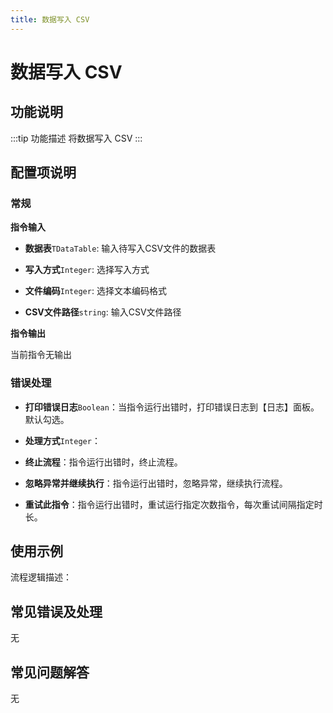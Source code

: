 ```yaml
---
title: 数据写入 CSV
---
```


# 数据写入 CSV

## 功能说明

:::tip 功能描述
将数据写入 CSV
:::

## 配置项说明

### 常规

**指令输入**

- **数据表**`TDataTable`: 输入待写入CSV文件的数据表

- **写入方式**`Integer`: 选择写入方式

- **文件编码**`Integer`: 选择文本编码格式

- **CSV文件路径**`string`: 输入CSV文件路径


**指令输出**

当前指令无输出

### 错误处理

- **打印错误日志**`Boolean`：当指令运行出错时，打印错误日志到【日志】面板。默认勾选。

- **处理方式**`Integer`：

 - **终止流程**：指令运行出错时，终止流程。

 - **忽略异常并继续执行**：指令运行出错时，忽略异常，继续执行流程。

 - **重试此指令**：指令运行出错时，重试运行指定次数指令，每次重试间隔指定时长。

## 使用示例

流程逻辑描述：

## 常见错误及处理

无

## 常见问题解答

无

